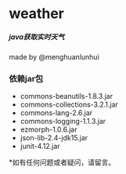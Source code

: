 # weather
##### java获取实时天气
made by @menghuanlunhui   <br>


### 依赖jar包
* commons-beanutils-1.8.3.jar
* commons-collections-3.2.1.jar
* commons-lang-2.6.jar
* commons-logging-1.1.3.jar
* ezmorph-1.0.6.jar
* json-lib-2.4-jdk15.jar
* junit-4.12.jar


*如有任何问题或者疑问，请留言。
